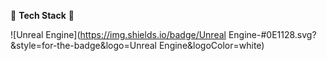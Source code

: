 :pencil: **Tech Stack**​ :pencil:

![Unreal Engine](https://img.shields.io/badge/Unreal Engine-#0E1128.svg?&style=for-the-badge&logo=Unreal Engine&logoColor=white)
